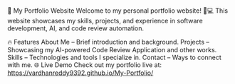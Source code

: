 🚀 My Portfolio Website
Welcome to my personal portfolio website! 🎨💻 This website showcases my skills, projects, and experience in software development, AI, and code review automation.

🔥 Features
About Me – Brief introduction and background.
Projects – Showcasing my AI-powered Code Review Application and other works.
Skills – Technologies and tools I specialize in.
Contact – Ways to connect with me.
🌐 Live Demo
Check out my portfolio live at: https://vardhanreddy9392.github.io/My-Portfolio/
